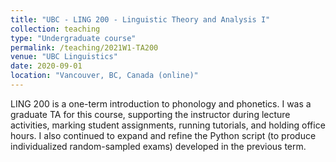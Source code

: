 ```yaml
---
title: "UBC - LING 200 - Linguistic Theory and Analysis I"
collection: teaching
type: "Undergraduate course"
permalink: /teaching/2021W1-TA200
venue: "UBC Linguistics"
date: 2020-09-01
location: "Vancouver, BC, Canada (online)"
---
```


LING 200 is a one-term introduction to phonology and phonetics. I was a graduate TA for this course, supporting the instructor during lecture activities, marking student assignments, running tutorials, and holding office hours. I also continued to expand and refine the Python script (to produce individualized random-sampled exams) developed in the previous term.

